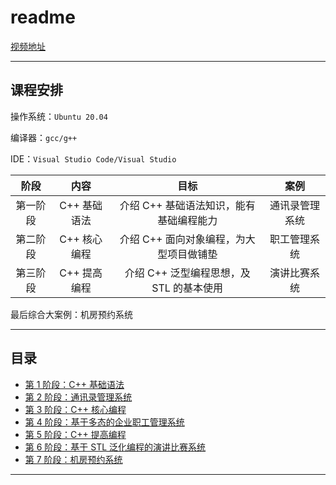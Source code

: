 # readme

[视频地址](https://www.bilibili.com/video/BV1et411b73Z)

---

## 课程安排

操作系统：```Ubuntu 20.04```

编译器：```gcc/g++```

IDE：```Visual Studio Code/Visual Studio```

| 阶段 | 内容 | 目标 | 案例 |
|:----:|:----:|:----:|:----:|
| 第一阶段 | C++ 基础语法 | 介绍 C++ 基础语法知识，能有基础编程能力 | 通讯录管理系统 |
| 第二阶段 | C++ 核心编程 | 介绍 C++ 面向对象编程，为大型项目做铺垫 | 职工管理系统 |
| 第三阶段 | C++ 提高编程 | 介绍 C++ 泛型编程思想，及 STL 的基本使用 | 演讲比赛系统 |

最后综合大案例：机房预约系统

---

## 目录

* [第 1 阶段：C++ 基础语法](./stage1/content.md)
* [第 2 阶段：通讯录管理系统](./stage2/content.md)
* [第 3 阶段：C++ 核心编程](./stage3/content.md)
* [第 4 阶段：基于多态的企业职工管理系统](./stage4/content.md)
* [第 5 阶段：C++ 提高编程](./stage5/content.md)
* [第 6 阶段：基于 STL 泛化编程的演讲比赛系统](./stage6/content.md)
* [第 7 阶段：机房预约系统](./stage7/content.md)

---
